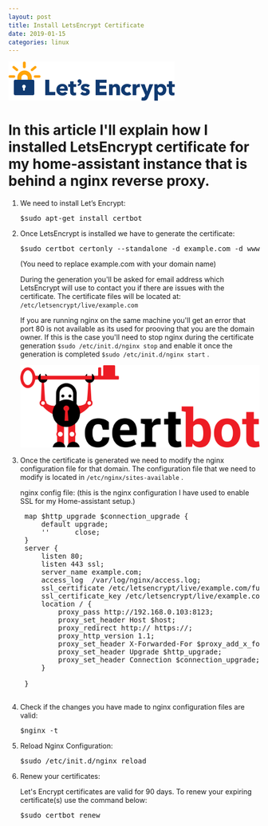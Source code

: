 ```yaml
---
layout: post
title: Install LetsEncrypt Certificate
date: 2019-01-15
categories: linux
---
```

![LetsEncrypt](/static/img/letsencrypt.png)

# In this article I'll explain how I installed LetsEncrypt certificate for my home-assistant instance that is behind a nginx reverse proxy.

1. We need to install Let’s Encrypt:
   <pre>$sudo apt-get install certbot</pre>
  
2. Once LetsEncrypt is installed we have to generate the certificate:
    <pre>$sudo certbot certonly --standalone -d example.com -d www.example.com</pre>
    
    (You need to replace example.com with your domain name)

    During the generation you'll be asked for email address which LetsEncrypt will use to contact you if there are issues with the certificate.
    The certificate files will be located at: `/etc/letsencrypt/live/example.com`
    
    If you are running nginx on the same machine you'll get an error that port 80 is not available as its used for prooving that you are the domain owner. If this is the case you'll need to stop nginx during the certificate generation `$sudo /etc/init.d/nginx stop` and enable it once the generation is completed `$sudo /etc/init.d/nginx start` . 
    
    
    ![CertBot](/static/img/certbot-logo.png)
    
3. Once the certificate is generated we need to modify the nginx configuration file for that domain.
    The configuration file that we need to modify is located in `/etc/nginx/sites-available` .

    nginx config file:
    (this is the nginx configuration I have used to enable SSL for my Home-assistant setup.)

    <pre>
    map $http_upgrade $connection_upgrade {
        default upgrade;
        ''      close;
    }
    server {
    	listen 80;
    	listen 443 ssl;
        server_name example.com;
        access_log  /var/log/nginx/access.log;
    	ssl_certificate /etc/letsencrypt/live/example.com/fullchain.pem;
    	ssl_certificate_key /etc/letsencrypt/live/example.com/privkey.pem;
        location / {
            proxy_pass http://192.168.0.103:8123;
            proxy_set_header Host $host;
            proxy_redirect http:// https://;
            proxy_http_version 1.1;
            proxy_set_header X-Forwarded-For $proxy_add_x_forwarded_for;
            proxy_set_header Upgrade $http_upgrade;
            proxy_set_header Connection $connection_upgrade;
        }
    
    }
    </pre>

4. Check if the changes you have made to nginx configuration files are valid:
    <pre>$nginx -t</pre>

5. Reload Nginx Configuration:
    <pre>$sudo /etc/init.d/nginx reload</pre>

6. Renew your certificates:

    Let's Encrypt certificates are valid for 90 days. To renew your expiring certificate(s) use the command below:
    <pre>$sudo certbot renew</pre>
